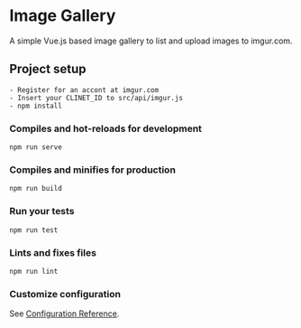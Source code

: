 # Image Gallery

A simple Vue.js based image gallery to list and upload images to imgur.com.

## Project setup
```
- Register for an accont at imgur.com
- Insert your CLINET_ID to src/api/imgur.js
- npm install
```

### Compiles and hot-reloads for development
```
npm run serve
```

### Compiles and minifies for production
```
npm run build
```

### Run your tests
```
npm run test
```

### Lints and fixes files
```
npm run lint
```

### Customize configuration
See [Configuration Reference](https://cli.vuejs.org/config/).
